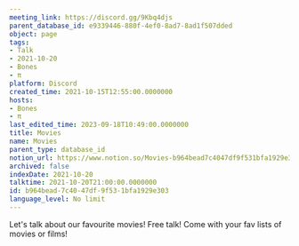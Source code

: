 ```yaml
---
meeting_link: https://discord.gg/9Kbq4djs
parent_database_id: e9339446-880f-4ef0-8ad7-8ad1f507dded
object: page
tags:
- Talk
- 2021-10-20
- Bones
- π
platform: Discord
created_time: 2021-10-15T12:55:00.0000000
hosts:
- Bones
- π
last_edited_time: 2023-09-18T10:49:00.0000000
title: Movies
name: Movies
parent_type: database_id
notion_url: https://www.notion.so/Movies-b964bead7c4047df9f531bfa1929e303
archived: false
indexDate: 2021-10-20
talktime: 2021-10-20T21:00:00.0000000
id: b964bead-7c40-47df-9f53-1bfa1929e303
language_level: No limit
---
```


Let's talk about our favourite movies!
Free talk! Come with your fav lists of movies or films!


